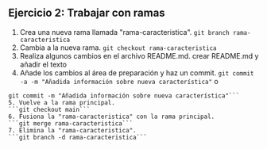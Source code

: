 ## Ejercicio 2: Trabajar con ramas

1. Crea una nueva rama llamada "rama-caracteristica".
```git branch rama-caracteristica```
2. Cambia a la nueva rama.
```git checkout rama-caracteristica```
3. Realiza algunos cambios en el archivo README.md.
crear README.md y añadir el texto
4. Añade los cambios al área de preparación y haz un commit.
```git commit -a -m "Añadida información sobre nueva característica"```
o
```git add README.md
git commit -m "Añadida información sobre nueva característica"```
5. Vuelve a la rama principal.
```git checkout main```
6. Fusiona la "rama-caracteristica" con la rama principal.
```git merge rama-caracteristica```
7. Elimina la "rama-caracteristica".
```git branch -d rama-caracteristica```
